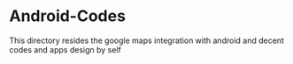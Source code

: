 # Android-Codes
This directory resides the google maps integration with android and decent codes and apps design by self 
